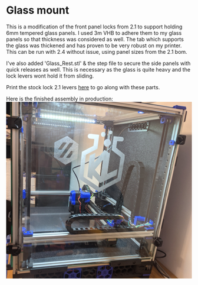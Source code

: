 # Glass mount

This is a modification of the front panel locks from 2.1 to support holding 6mm tempered glass panels.  I used 3m VHB to adhere them to my glass panels so that thickness was considered as well.  The tab which supports the glass was thickened and has proven to be very robust on my printer. This can be run with 2.4 without issue, using panel sizes from the 2.1 bom.

I've also added 'Glass_Rest.stl' & the step file to secure the side panels with quick releases as well.  This is necessary as the glass is quite heavy and the lock levers wont hold it from sliding.

Print the stock lock 2.1 levers [here](https://github.com/VoronDesign/Voron-2/tree/Voron2.1/STLs/VORON2.1/panel_mounting/front_panel_locks) to go along with these parts.

Here is the finished assembly in production:
![Glass panels on a voron 2.4](./Images/Glass.jpg)